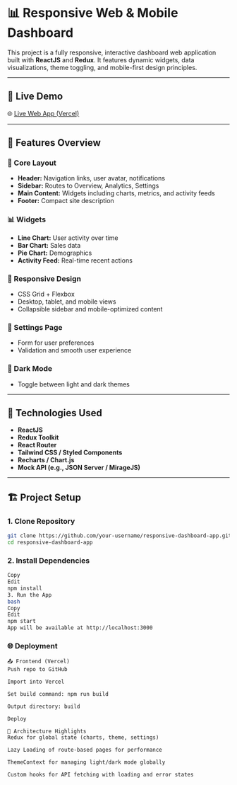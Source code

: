 # 📊 Responsive Web & Mobile Dashboard

This project is a fully responsive, interactive dashboard web application built with **ReactJS** and **Redux**. It features dynamic widgets, data visualizations, theme toggling, and mobile-first design principles.

---

## 🚀 Live Demo

🌐 [Live Web App (Vercel)](https://dashboardui-zeta.vercel.app/)

---

## 📱 Features Overview

### 🧱 Core Layout
- **Header:** Navigation links, user avatar, notifications
- **Sidebar:** Routes to Overview, Analytics, Settings
- **Main Content:** Widgets including charts, metrics, and activity feeds
- **Footer:** Compact site description

### 📊 Widgets
- **Line Chart:** User activity over time
- **Bar Chart:** Sales data
- **Pie Chart:** Demographics
- **Activity Feed:** Real-time recent actions

### 📱 Responsive Design
- CSS Grid + Flexbox
- Desktop, tablet, and mobile views
- Collapsible sidebar and mobile-optimized content

### 🔧 Settings Page
- Form for user preferences
- Validation and smooth user experience

### 🌙 Dark Mode
- Toggle between light and dark themes

---

## 🧰 Technologies Used

- **ReactJS**
- **Redux Toolkit**
- **React Router**
- **Tailwind CSS / Styled Components**
- **Recharts / Chart.js**
- **Mock API (e.g., JSON Server / MirageJS)**

---

## 🏗️ Project Setup

### 1. Clone Repository

```bash
git clone https://github.com/your-username/responsive-dashboard-app.git
cd responsive-dashboard-app
```

### 2. Install Dependencies
```bash
Copy
Edit
npm install
3. Run the App
bash
Copy
Edit
npm start
App will be available at http://localhost:3000
```

### 🌐 Deployment
```
📤 Frontend (Vercel)
Push repo to GitHub

Import into Vercel

Set build command: npm run build

Output directory: build

Deploy

🧠 Architecture Highlights
Redux for global state (charts, theme, settings)

Lazy Loading of route-based pages for performance

ThemeContext for managing light/dark mode globally

Custom hooks for API fetching with loading and error states
```
